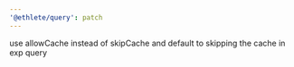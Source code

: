 ```yaml
---
'@ethlete/query': patch
---
```


use allowCache instead of skipCache and default to skipping the cache in exp query
